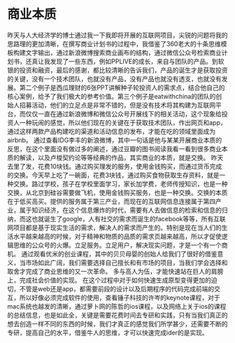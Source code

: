 # 商业本质

昨天与人大经济学的博士通过我一下我即将开展的互联网项目，尖锐的问题将我的思路理的更加清晰，在撰写商业计划书的过程中，我借鉴了360老大的十条思维模板构建文字输出，通过新浪微博搜索商业画布的结构，通过微信公众号检索商业计划书，还真让我发现了一些东西，例如PPLIVE的成长，来自与团队的产品。到软银的投资和融资，最后的感谢，都比较清晰的告诉我们，产品的诞生才是获取投资的关键，没有一个技术团队，也就没有产品，没有产品也就没有透支，也就没有发展。第二个例子是西瓜理财的6张PPT讲解种子轮投资人的需求点，结合他自己的核心案例，给予了我们极大的参考价值。第三个例子是eatwithchina的团队的创始人招募活动，他们的立足点是非常不错的，但是没有技术将其构建为互联网平台，而仅仅一直在通过新浪微博和微信公众号开展线下的相关活动，这个现象给投资人一种玩闹的感觉，所以他们现在的关键在于获取技术团队，作出网页和app，通过这样两款产品构建吃的渠道和活动信息的发布，才能在吃的领域里面成为airbnb。
通过查看IDG李丰的新浪微博，其中一句话是他与某某开展商业本质的反思，在这个里面没有做过多的阐述，通过豆瓣的图书阅读我看一看到很多商业本质的解读，以及卢梭契约论等等经典的作品，其实商业的本质，就是交换。
昨天去里了发，花费10块钱。通过购买理发的服务，使用金钱购买，而通过货币完成的交换。今天早上吃了一碗面，花费3块钱，通过购买食物获取生存资料，就是一种交换。路过学校，孩子在学校里面学习，家长加学费，老师传授知识，也是一种交换，从北京到硅谷需要做飞机，使用金钱购买服务，也是一种交换。交换的本质在于低买高买。提供的服务属于第三产业，而现在的互联网信息连接属于第四产业，属于知识经济，在这个信息爆炸的时代，需要有人去做信息的检索和信息的归纳，而这也就诞生了google，人有社交的需求而诞生的facebook等等，所有互联网项目都是基于现实生活的需求，解决人的需求而产生的。特别是现在当人们的生活水平越来越高的时候，对于精神和物质的品质的需求页越来越高，所以才促使逻辑思维的公众号的火爆。立足服务。立足用户，解决现实问题，才是一个有一个商机。
通过观看优米的创业课程，其中的贝贝母婴的创始人给我们了很好的借鉴意义，当市场如此广阔，我们需要选择自己擅长和有市场的项目，当我们学会选择和取舍才完成了商业思维的又一次革命。
多与高人为伍，才能快速站在巨人的肩膀上，完成社会价值的实现。
在这个过程中对于如何快速生成原型变得更加的迫切，不管是web还是app，都需要前段的设计以及后期程序的代码完成前端的交互，所以好像必须完成软件的使用，查看锤子科技的许岑的keynote课程，对于mac系统也越发的清晰，通过萝卜网的陈哲的ios课程，以及网络上关于ios的课程的总结信息，也是如此全，关键是需要花费时间去专研和实践，只有当我们真正的想去创造一样不同的东西的时候，我们才真正的感觉我们所学甚少，还需要不断的专研，提高自己的水平，借鉴牛人的思维，才可以快速完成ider的是实现。
